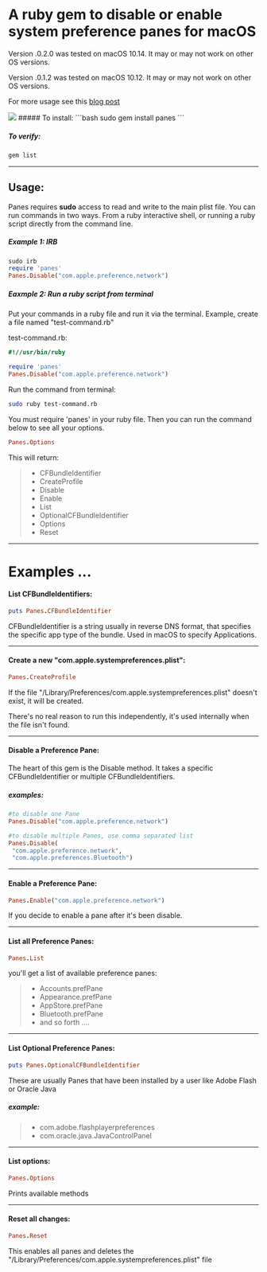 # A ruby gem to disable or enable system preference panes for macOS

Version .0.2.0 was tested on macOS 10.14. It may or may not work on other OS versions.

Version .0.1.2 was tested on macOS 10.12. It may or may not work on other OS versions.

For more usage see this
[blog post](https://redlinetech.wordpress.com/2017/06/21/disable-system-preference-panes-in-macos/)

<img src="https://redlinetech.files.wordpress.com/2017/06/disabled.png?w=625">
##### To install:
```bash
sudo gem install panes
```

##### To verify:
```bash
gem list
```

---
## Usage:

Panes requires **sudo** access to read and write to the main plist file. You can run commands in two ways. From a ruby interactive shell, or running a ruby script directly from the command line.

##### Example 1: IRB

```ruby
sudo irb
require 'panes'
Panes.Disable("com.apple.preference.network")
```



##### Eaxmple 2: Run a ruby script from terminal

Put your commands in a ruby file and run it via the terminal. Example, create a file named "test-command.rb"

test-command.rb:

```ruby
#!//usr/bin/ruby

require 'panes'
Panes.Disable("com.apple.preference.network")
```
Run the command from terminal:
```bash
sudo ruby test-command.rb
```



You must require 'panes' in your ruby file. Then you can run the command below to see all your options.

```ruby
Panes.Options
```
This will return:
> - CFBundleIdentifier
> - CreateProfile
> - Disable
> - Enable
> - List
> - OptionalCFBundleIdentifier
> - Options
> - Reset

---

# Examples ...

#### List CFBundleIdentifiers:

```ruby
puts Panes.CFBundleIdentifier
```
CFBundleIdentifier is a string usually in reverse DNS format, that specifies the specific app type of the bundle. Used in macOS to specify Applications.

---
#### Create a new "com.apple.systempreferences.plist":
```ruby
Panes.CreateProfile
```
If the file "/Library/Preferences/com.apple.systempreferences.plist" doesn't exist, it will be created.

There's no real reason to run this independently, it's used internally when the file isn't found.

---
#### Disable a Preference Pane:

The heart of this gem is the Disable method. It takes a specific CFBundleIdentifier or multiple CFBundleIdentifiers.

##### examples:
```ruby
#to disable one Pane
Panes.Disable("com.apple.preference.network")
```
```ruby
#to disable multiple Panes, use comma separated list
Panes.Disable(
 "com.apple.preference.network",
 "com.apple.preferences.Bluetooth")
```

---
#### Enable a Preference Pane:
```ruby
Panes.Enable("com.apple.preference.network")
```
If you decide to enable a pane after it's been disable.

---
#### List all Preference Panes:
```ruby
Panes.List
```
you'll get a list of available preference panes:
> - Accounts.prefPane
> - Appearance.prefPane
> - AppStore.prefPane
> - Bluetooth.prefPane
> - and so forth ....

---
#### List Optional Preference Panes:
```ruby
puts Panes.OptionalCFBundleIdentifier
```
These are usually Panes that have been installed by a user like Adobe Flash or Oracle Java

  ##### example:
> - com.adobe.flashplayerpreferences
> - com.oracle.java.JavaControlPanel

---
#### List options:
```ruby
Panes.Options
```
Prints available methods

---
#### Reset all changes:
```ruby
Panes.Reset
```
This enables all panes and deletes the "/Library/Preferences/com.apple.systempreferences.plist" file
